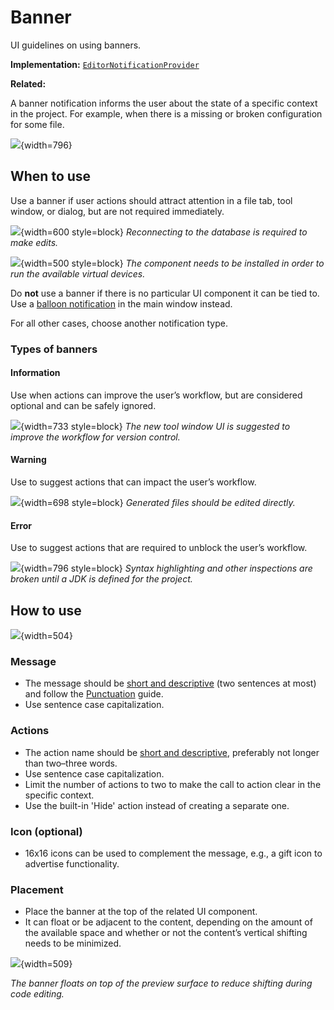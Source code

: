 <!-- Copyright 2000-2024 JetBrains s.r.o. and contributors. Use of this source code is governed by the Apache 2.0 license. -->

# Banner

<link-summary>UI guidelines on using banners.</link-summary>

<tldr>

**Implementation:** [`EditorNotificationProvider`](%gh-ic%/platform/platform-api/src/com/intellij/ui/EditorNotificationProvider.java)

**Related:** [](notifications.md#editor-banner)

</tldr>

A banner notification informs the user about the state of a specific context in the project. For example, when there is a missing or broken configuration for some file.

![](banner_error.png){width=796}

## When to use

Use a banner if user actions should attract attention in a file tab, tool window, or dialog, but are not required immediately.

![](tool-window.png){width=600 style=block}
*Reconnecting to the database is required to make edits.*

![](dialog-example.png){width=500 style=block}
*The component needs to be installed in order to run the available virtual devices.*

Do **not** use a banner if there is no particular UI component it can be tied to. Use a [balloon notification](balloon.md) in the main window instead.

For all other cases, choose another notification type.

### Types of banners

#### Information

Use when actions can improve the user’s workflow, but are considered optional and can be safely ignored.

![](information-example.png){width=733 style=block}
*The new tool window UI is suggested to improve the workflow for version control.*

#### Warning

Use to suggest actions that can impact the user’s workflow.

![](warning-example.png){width=698 style=block}
*Generated files should be edited directly.*

#### Error

Use to suggest actions that are required to unblock the user’s workflow.

![](banner_error.png){width=796 style=block}
*Syntax highlighting and other inspections are broken until a JDK is defined for the project.*

## How to use

![](banner_structure.png){width=504}

### Message

* The message should be [short and descriptive](writing_short.md) (two sentences at most) and follow the [Punctuation](punctuation.md) guide.
* Use sentence case capitalization.

### Actions

* The action name should be [short and descriptive](writing_short.md), preferably not longer than two–three words.
* Use sentence case capitalization.
* Limit the number of actions to two to make the call to action clear in the specific context.
* Use the built-in 'Hide' action instead of creating a separate one.

### Icon (optional)

* 16x16 icons can be used to complement the message, e.g., a gift icon to advertise functionality.

### Placement

* Place the banner at the top of the related UI component.
* It can float or be adjacent to the content, depending on the amount of the available space and whether or not the content’s vertical shifting needs to be minimized.

![](float-example.png){width=509}

*The banner floats on top of the preview surface to reduce shifting during code editing.*
